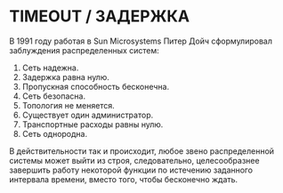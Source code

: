# TIMEOUT / ЗАДЕРЖКА

В 1991 году работая в Sun Microsystems Питер Дойч сформулировал заблуждения распределенных систем:
1. Сеть надежна.
2. Задержка равна нулю.
3. Пропускная способность бесконечна.
4. Сеть безопасна.
5. Топология не меняется.
6. Существует один администратор.
7. Транспортные расходы равны нулю.
8. Сеть однородна.

В действительности так и происходит, любое звено распределенной системы может выйти из строя, следовательно, целесообразнее
завершить работу некоторой функции по истечению заданного интервала времени, вместо того, чтобы бесконечно ждать. 